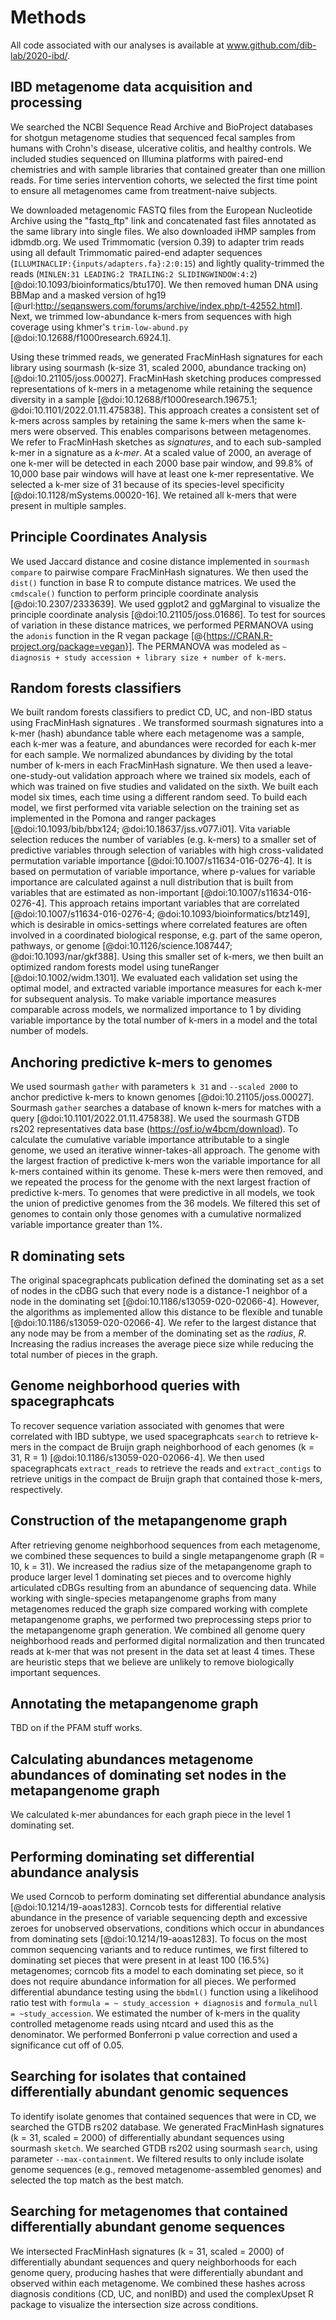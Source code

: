 # Methods

All code associated with our analyses is available at www.github.com/dib-lab/2020-ibd/.

## IBD metagenome data acquisition and processing

We searched the NCBI Sequence Read Archive and BioProject databases for shotgun metagenome studies that sequenced fecal samples from humans with Crohn's disease, ulcerative colitis, and healthy controls. 
We included studies sequenced on Illumina platforms with paired-end chemistries and with sample libraries that contained greater than one million reads. 
For time series intervention cohorts, we selected the first time point to ensure all metagenomes came from treatment-naive subjects. 

We downloaded metagenomic FASTQ files from the European Nucleotide Archive using the "fastq_ftp" link and concatenated fast files annotated as the same library into single files. 
We also downloaded iHMP samples from idbmdb.org.
We used Trimmomatic (version 0.39) to adapter trim reads using all default Trimmomatic paired-end adapter sequences (`ILLUMINACLIP:{inputs/adapters.fa}:2:0:15`) and lightly quality-trimmed the reads (`MINLEN:31 LEADING:2 TRAILING:2 SLIDINGWINDOW:4:2`) [@doi:10.1093/bioinformatics/btu170]. 
We then removed human DNA using BBMap and a masked version of hg19 [@url:http://seqanswers.com/forums/archive/index.php/t-42552.html]. 
Next, we trimmed low-abundance k-mers from sequences with high coverage using khmer's `trim-low-abund.py` [@doi:10.12688/f1000research.6924.1].  

Using these trimmed reads, we generated FracMinHash signatures for each library using sourmash (k-size 31, scaled 2000, abundance tracking on) [@doi:10.21105/joss.00027]. 
FracMinHash sketching produces compressed representations of k-mers in a metagenome while retaining the sequence diversity in a sample [@doi:10.12688/f1000research.19675.1; @doi:10.1101/2022.01.11.475838].
This approach creates a consistent set of k-mers across samples by retaining the same k-mers when the same k-mers were observed. 
This enables comparisons between metagenomes.
We refer to FracMinHash sketches as *signatures*, and to each sub-sampled k-mer in a signature as a *k-mer*. 
At a scaled value of 2000, an average of one k-mer will be detected in each 2000 base pair window, and 99.8% of 10,000 base pair windows will have at least one k-mer representative. 
We selected a k-mer size of 31 because of its species-level specificity [@doi:10.1128/mSystems.00020-16].
We retained all k-mers that were present in multiple samples. 

## Principle Coordinates Analysis

We used Jaccard distance and cosine distance implemented in `sourmash compare` to pairwise compare FracMinHash signatures. 
We then used the `dist()` function in base R to compute distance matrices. 
We used the `cmdscale()` function to perform principle coordinate analysis [@doi:10.2307/2333639]. 
We used ggplot2 and ggMarginal to visualize the principle coordinate analysis [@doi:10.21105/joss.01686]. 
To test for sources of variation in these distance matrices, we performed PERMANOVA using the `adonis` function in the R vegan package [@{https://CRAN.R-project.org/package=vegan}].
The PERMANOVA was modeled as `~ diagnosis + study accession + library size + number of k-mers`.

## Random forests classifiers

<!-- We built random forests classifiers to predict CD, UC, and non-IBD status using scaled MinHash signatures (k-mer models), marker genes in the shared 41 genomes (marker gene models), signatures from reads that were detected as marker genes (k-mer models of marker genes), and marker genes in the full metagenome (full marker gene models). -->

We built random forests classifiers to predict CD, UC, and non-IBD status using FracMinHash signatures .
We transformed sourmash signatures into a k-mer (hash) abundance table where each metagenome was a sample, each k-mer was a feature, and abundances were recorded for each k-mer for each sample. 
We normalized abundances by dividing by the total number of k-mers in each FracMinHash signature. 
We then used a leave-one-study-out validation approach where we trained six models, each of which was trained on five studies and validated on the sixth.
We built each model six times, each time using a different random seed.
To build each model, we first performed vita variable selection on the training set as implemented in the Pomona and ranger packages [@doi:10.1093/bib/bbx124; @doi:10.18637/jss.v077.i01]. 
Vita variable selection reduces the number of variables (e.g. k-mers) to a smaller set of predictive variables through selection of variables with high cross-validated permutation variable importance [@doi:10.1007/s11634-016-0276-4].
It is based on permutation of variable importance, where p-values for variable importance are calculated against a null distribution that is built from variables that are estimated as non-important [@doi:10.1007/s11634-016-0276-4].
This approach retains important variables that are correlated [@doi:10.1007/s11634-016-0276-4; @doi:10.1093/bioinformatics/btz149], which is desirable in omics-settings where correlated features are often involved in a coordinated biological response, e.g. part of the same operon, pathways, or genome [@doi:10.1126/science.1087447; @doi:10.1093/nar/gkf388]. 
Using this smaller set of k-mers, we then built an optimized random forests model using tuneRanger [@doi:10.1002/widm.1301]. 
We evaluated each validation set using the optimal model, and extracted variable importance measures for each k-mer for subsequent analysis. 
To make variable importance measures comparable across models, we normalized importance to 1 by dividing variable importance by the total number of k-mers in a model and the total number of models.  

<!-- For the marker gene models, we generated marker gene abundances for 14 ribosomal marker genes and 16S rRNA using singleM [@woodcroft2018singlem].
We then followed the same model building procedure as the k-mer models. -->
 
## Anchoring predictive k-mers to genomes

We used sourmash `gather` with parameters `k 31` and `--scaled 2000` to anchor predictive k-mers to known genomes [@doi:10.21105/joss.00027]. 
Sourmash `gather` searches a database of known k-mers for matches with a query [@doi:10.1101/2022.01.11.475838].
We used the sourmash GTDB rs202 representatives data base (https://osf.io/w4bcm/download).
To calculate the cumulative variable importance attributable to a single genome, we used an iterative winner-takes-all approach.
The genome with the largest fraction of predictive k-mers won the variable importance for all k-mers contained within its genome.
These k-mers were then removed, and we repeated the process for the genome with the next largest fraction of predictive k-mers. 
To genomes that were predictive in all models, we took the union of predictive genomes from the 36 models.
We filtered this set of genomes to contain only those genomes with a cumulative normalized variable importance greater than 1%.

## R dominating sets

The original spacegraphcats publication defined the dominating set as a set of nodes in the cDBG such that every node is a distance-1 neighbor of a node in the dominating set [@doi:10.1186/s13059-020-02066-4].
However, the algorithms as implemented allow this distance to be flexible and tunable [@doi:10.1186/s13059-020-02066-4].
We refer to the largest distance that any node may be from a member of the dominating set as the *radius*, *R*. 
Increasing the radius increases the average piece size while reducing the total number of pieces in the graph.

## Genome neighborhood queries with spacegraphcats

<!-- To annotate k-mers with functional potential, we first extracted open reading frames (ORFs) from the shared 41 genomes using prokka, and annotated ORFs with EggNog [@seemann2014prokka; @huerta2019eggnog].
When then used spacegraphcats `multifasta_query` to create a k-mer:gene map.
Spacegraphcats retrieves k-mers in the compact de Bruijn graph neighborhood of a query gene, and hashing these k-mers via sourmash generates a hash:gene map [@doi:10.1186/s13059-020-02066-4; @doi:10.21105/joss.00027]. 
Because genomes with shared 31-mers may annotate the same hash, we allowed k-mers to be annotated multiple times. 
This was particularly appropriate for k-mers from highly conserved regions, e.g. 16S ribosomal RNA. -->

To recover sequence variation associated with genomes that were correlated with IBD subtype, we used spacegraphcats `search` to retrieve k-mers in the compact de Bruijn graph neighborhood of each genomes (k = 31, R = 1) [@doi:10.1186/s13059-020-02066-4]. 
We then used spacegraphcats `extract_reads` to retrieve the reads and `extract_contigs` to retrieve unitigs in the compact de Bruijn graph that contained those k-mers, respectively.
<!-- These reads were used to generate marker gene abundances for the 41 shared genomes for the marker gene random forests models. -->

## Construction of the metapangenome graph

After retrieving genome neighborhood sequences from each metagenome, we combined these sequences to build a single metapangenome graph (R = 10, k = 31).
We increased the radius size of the metapangenome graph to produce larger level 1 dominating set pieces and to overcome highly articulated cDBGs resulting from an abundance of sequencing data.
While working with single-species metapangenome graphs from many metagenomes reduced the graph size compared working with complete metapangenome graphs, we performed two preprocessing steps prior to the metapangenome graph generation.
We combined all genome query neighborhood reads and performed digital normalization and then truncated reads at k-mer that was not present in the data set at least 4 times.
These are heuristic steps that we believe are unlikely to remove biologically important sequences.
<!-- @Titus you had commented that you didn't know if it was a good idea to put that statement in a publication...I welcome your second opinions now :) -->

## Annotating the metapangenome graph

TBD on if the PFAM stuff works.

## Calculating abundances metagenome abundances of dominating set nodes in the metapangenome graph

We calculated k-mer abundances for each graph piece in the level 1 dominating set.
<!-- @Titus could you add some more words to how we do this? -->

## Performing dominating set differential abundance analysis

We used Corncob to perform dominating set differential abundance analysis [@doi:10.1214/19-aoas1283]. 
Corncob tests for differential relative abundance in the presence  of variable sequencing depth and excessive zeroes for unobserved observations, conditions which occur in abundances from dominating sets [@doi:10.1214/19-aoas1283]. 
To focus on the most common sequencing variants and to reduce runtimes, we first filtered to dominating set pieces that were present in at least 100 (16.5%) metagenomes; corncob fits a model to each dominating set piece, so it does not require abundance information for all pieces. 
We performed differential abundance testing using the `bbdml()` function using a likelihood ratio test with `formula = ~ study_accession + diagnosis` and `formula_null = ~study_accession`. 
We estimated the number of k-mers in the quality controlled metagenome reads using ntcard and used this as the denominator. 
We performed Bonferroni p value correction and used a significance cut off of 0.05.

## Searching for isolates that contained differentially abundant genomic sequences

To identify isolate genomes that contained sequences that were in CD, we searched the GTDB rs202 database. 
We generated FracMinHash signatures (k = 31, scaled = 2000) of differentially abundant sequences using sourmash `sketch`. 
We searched GTDB rs202 using sourmash `search`, using parameter `--max-containment`.
We filtered results to only include isolate genome sequences (e.g., removed metagenome-assembled genomes) and selected the top match as the best match.

## Searching for metagenomes that contained differentially abundant genome sequences

We intersected FracMinHash signatures (k = 31, scaled = 2000) of differentially abundant sequences and query neighborhoods for each genome query, producing hashes that were differentially abundant and observed within each metagenome.
We combined these hashes across diagnosis conditions (CD, UC, and nonIBD) and used the complexUpset R package to visualize the intersection size across conditions.

<!--**Pangenome signatures** To evaluate the k-mers recovered by pangenome neighborhood queries, we generated sourmash signatures from the unitigs in each query neighborhood. 
We merged signatures from the same query genome, producing 41 pangenome signatures. 
We indexed these signatures to create a sourmash gather database. 
To estimate how query neighborhoods increased the identifiable fraction of predictive k-mers, we ran sourmash `gather` with the pangenome database, as well as the GenBank and human microbiome metagenome databases. 
To estimate how query neighborhoods increased the identifiable fraction of shared predictive k-mers, we ran sourmash `gather` with the pangenome database alone.
We anchored variable importance of the shared predictive k-mers to known genomes using sourmash `gather` results as above. 

**Pangenome assembly** We used diginorm on each spacegraphcats query neighborhood implemented in khmer as `normalize-by-median.py` with parameters `-k 20 -C 20` [@crusoe2015]. 
We then assembled each neighborhood from a single query with `megahit` using default parameters [@li2015megahit], and annotated each assembly using prokka [@seemann2014prokka].
We used CD-HIT to cluster nucleotide sequences within a pangenome at 90% identity and retained the representative sequence [@fu2012cd].
We annotated representative sequences with EggNog [@huerta2019eggnog].
We used Salmon to quantify the number of reads aligned to each representative gene sequence [@patro2017salmon], and BWA to quantify the number of mapped and unmapped reads [@li2013aligning].

To identify potential genes encoding vancomycin resistance, we performed hidden markov model searches against the pangenome. 
We used the `hmmscan` command from HMMER against the Resfam database with a threshold of 200 [@hmmer; @gibson2015improved]. -->